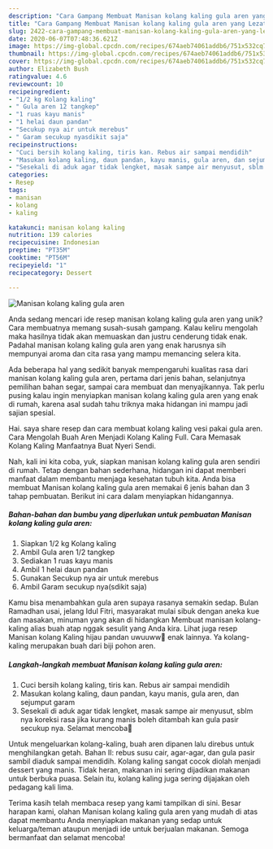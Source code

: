 ```yaml
---
description: "Cara Gampang Membuat Manisan kolang kaling gula aren yang Lezat"
title: "Cara Gampang Membuat Manisan kolang kaling gula aren yang Lezat"
slug: 2422-cara-gampang-membuat-manisan-kolang-kaling-gula-aren-yang-lezat
date: 2020-06-07T07:48:36.621Z
image: https://img-global.cpcdn.com/recipes/674aeb74061addb6/751x532cq70/manisan-kolang-kaling-gula-aren-foto-resep-utama.jpg
thumbnail: https://img-global.cpcdn.com/recipes/674aeb74061addb6/751x532cq70/manisan-kolang-kaling-gula-aren-foto-resep-utama.jpg
cover: https://img-global.cpcdn.com/recipes/674aeb74061addb6/751x532cq70/manisan-kolang-kaling-gula-aren-foto-resep-utama.jpg
author: Elizabeth Bush
ratingvalue: 4.6
reviewcount: 10
recipeingredient:
- "1/2 kg Kolang kaling"
- " Gula aren 12 tangkep"
- "1 ruas kayu manis"
- "1 helai daun pandan"
- "Secukup nya air untuk merebus"
- " Garam secukup nyasdikit saja"
recipeinstructions:
- "Cuci bersih kolang kaling, tiris kan. Rebus air sampai mendidih"
- "Masukan kolang kaling, daun pandan, kayu manis, gula aren, dan sejumput garam"
- "Sesekali di aduk agar tidak lengket, masak sampe air menyusut, sblm nya koreksi rasa jika kurang manis boleh ditambah kan gula pasir secukup nya. Selamat mencoba🤗"
categories:
- Resep
tags:
- manisan
- kolang
- kaling

katakunci: manisan kolang kaling 
nutrition: 139 calories
recipecuisine: Indonesian
preptime: "PT35M"
cooktime: "PT56M"
recipeyield: "1"
recipecategory: Dessert

---
```



![Manisan kolang kaling gula aren](https://img-global.cpcdn.com/recipes/674aeb74061addb6/751x532cq70/manisan-kolang-kaling-gula-aren-foto-resep-utama.jpg)

Anda sedang mencari ide resep manisan kolang kaling gula aren yang unik? Cara membuatnya memang susah-susah gampang. Kalau keliru mengolah maka hasilnya tidak akan memuaskan dan justru cenderung tidak enak. Padahal manisan kolang kaling gula aren yang enak harusnya sih mempunyai aroma dan cita rasa yang mampu memancing selera kita.

Ada beberapa hal yang sedikit banyak mempengaruhi kualitas rasa dari manisan kolang kaling gula aren, pertama dari jenis bahan, selanjutnya pemilihan bahan segar, sampai cara membuat dan menyajikannya. Tak perlu pusing kalau ingin menyiapkan manisan kolang kaling gula aren yang enak di rumah, karena asal sudah tahu triknya maka hidangan ini mampu jadi sajian spesial.

Hai. saya share resep dan cara membuat kolang kaling vesi pakai gula aren. Cara Mengolah Buah Aren Menjadi Kolang Kaling Full. Cara Memasak Kolang Kaling Manfaatnya Buat Nyeri Sendi.


Nah, kali ini kita coba, yuk, siapkan manisan kolang kaling gula aren sendiri di rumah. Tetap dengan bahan sederhana, hidangan ini dapat memberi manfaat dalam membantu menjaga kesehatan tubuh kita. Anda bisa membuat Manisan kolang kaling gula aren memakai 6 jenis bahan dan 3 tahap pembuatan. Berikut ini cara dalam menyiapkan hidangannya.

<!--inarticleads1-->

##### Bahan-bahan dan bumbu yang diperlukan untuk pembuatan Manisan kolang kaling gula aren:

1. Siapkan 1/2 kg Kolang kaling
1. Ambil  Gula aren 1/2 tangkep
1. Sediakan 1 ruas kayu manis
1. Ambil 1 helai daun pandan
1. Gunakan Secukup nya air untuk merebus
1. Ambil  Garam secukup nya(sdikit saja)


Kamu bisa menambahkan gula aren supaya rasanya semakin sedap. Bulan Ramadhan usai, jelang Idul Fitri, masyarakat mulai sibuk dengan aneka kue dan masakan, minuman yang akan di hidangkan Membuat manisan kolang-kaling alias buah atap nggak sesulit yang Anda kira. Lihat juga resep Manisan kolang Kaling hijau pandan uwuuww🤩 enak lainnya. Ya kolang-kaling merupakan buah dari biji pohon aren. 

<!--inarticleads2-->

##### Langkah-langkah membuat Manisan kolang kaling gula aren:

1. Cuci bersih kolang kaling, tiris kan. Rebus air sampai mendidih
1. Masukan kolang kaling, daun pandan, kayu manis, gula aren, dan sejumput garam
1. Sesekali di aduk agar tidak lengket, masak sampe air menyusut, sblm nya koreksi rasa jika kurang manis boleh ditambah kan gula pasir secukup nya. Selamat mencoba🤗


Untuk mengeluarkan kolang-kaling, buah aren dipanen lalu direbus untuk menghilangkan getah. Bahan II: rebus susu cair, agar-agar, dan gula pasir sambil diaduk sampai mendidih. Kolang kaling sangat cocok diolah menjadi dessert yang manis. Tidak heran, makanan ini sering dijadikan makanan untuk berbuka puasa. Selain itu, kolang kaling juga sering dijajakan oleh pedagang kali lima. 

Terima kasih telah membaca resep yang kami tampilkan di sini. Besar harapan kami, olahan Manisan kolang kaling gula aren yang mudah di atas dapat membantu Anda menyiapkan makanan yang sedap untuk keluarga/teman ataupun menjadi ide untuk berjualan makanan. Semoga bermanfaat dan selamat mencoba!
